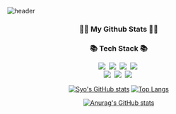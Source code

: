 
![header](https://capsule-render.vercel.app/api?type=slice&color=gradient&height=160&section=header&text=Hi!%20I'm%20Syo!&fontAlign=50&fontAlignY=70&fontSize=90&fontColor=000000)
<h3 align="center">👩‍💻 My Github Stats 👩‍💻</h3>
<div align="center">
<h3 align="center">📚 Tech Stack 📚</h3>
<p align="center">
  <img src="https://img.shields.io/badge/C++-00599C?style=flat-square&logo=C%2B%2B&logoColor=white"/></a>&nbsp 
  <img src="https://img.shields.io/badge/Java-007396?style=flat-square&logo=Java&logoColor=white"/></a>&nbsp
  <img src="https://img.shields.io/badge/Python-3766AB?style=flat-square&logo=Python&logoColor=white"/></a>&nbsp 
  <img src="https://img.shields.io/badge/Javascript-ffb13b?style=flat-square&logo=javascript&logoColor=white"/></a>&nbsp 
  <br>
  <img src="https://img.shields.io/badge/Mysql-E6B91E?style=flat-square&logo=MySql&logoColor=white"/></a>&nbsp 
  <img src="https://img.shields.io/badge/Django-092E20?style=flat-square&logo=Django&logoColor=white"/></a>&nbsp 
  <img src="https://img.shields.io/badge/Node.js-339933?style=flat-square&logo=Node.js&logoColor=white"/></a>&nbsp 
</p>

[![Syo's GitHub stats](https://github-readme-stats.vercel.app/api?username=syo2000&hide_title=true&show_icons=true&include_all_commits=true&theme=dracula)](https://github.com/syo2000/github-readme-stats)
[![Top Langs](https://github-readme-stats.vercel.app/api/top-langs/?username=syo2000&layout=compat&theme=dracula)](https://github.com/syo2000)

[![Anurag's GitHub stats](https://github-readme-stats.vercel.app/api?username=syo2000&theme=dracula)](https://github.com/syo2000/github-readme-stats)



